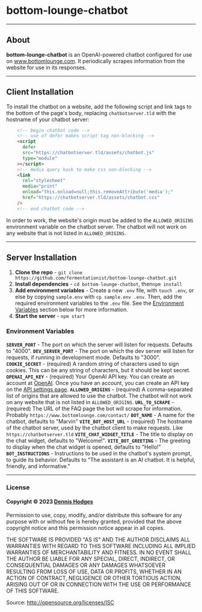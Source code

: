 # bottom-lounge-chatbot
---

## About

**bottom-lounge-chatbot** is an OpenAI-powered chatbot configured for use on www.bottomlounge.com. It periodically scrapes information from the website for use in its responses.

---

## Client Installation

To install the chatbot on a website, add the following script and link tags to the bottom of the page's body, replacing `chatbotserver.tld` with the hostname of your chatbot server:
```html
    <!-- begin chatbot code -->
    <!-- use of defer makes script tag non-blocking -->
    <script
      defer
      src="https://chatbotserver.tld/assets/chatbot.js"
      type="module"
    ></script>
    <!-- media query hack to make css non-blocking -->
    <link
      rel="stylesheet"
      media="print"
      onload="this.onload=null;this.removeAttribute('media');"
      href="https://chatbotserver.tld/assets/chatbot.css"
    />
    <!-- end chatbot code -->
```
In order to work, the website's origin must be added to the `ALLOWED_ORIGINS` environment variable on the chatbot server. The chatbot will not work on any website that is not listed in `ALLOWED_ORIGINS`.

---

## Server Installation 

1. **Clone the repo** - `git clone https://github.com/fermentationist/bottom-lounge-chatbot.git`
2. **Install dependencies** - `cd bottom-lounge-chatbot`, then`npm install`
3. **Add environment variables** - Create a new `.env` file, with `touch .env`, or else by copying `sample.env` with `cp sample.env .env`. Then, add the required environment variables to the `.env` file. See the [Environment Variables](#environment-variables) section below for more information.
4. **Start the server** - `npm start`

### Environment Variables

**`SERVER_PORT`** - The port on which the server will listen for requests. Defaults to "4000".
**`DEV_SERVER_PORT`** - The port on which the dev server will listen for requests, if running in development mode. Defaults to "3000".
**`COOKIE_SECRET`** - (required) A random string of characters used to sign cookies. This can be any string of characters, but it should be kept secret.
**`OPENAI_API_KEY`** - (required) Your OpenAI API key. You can create an account at [OpenAI](https://platform.openai.com/). Once you have an account, you can create an API key on the [API settings page](https://platform.openai.com/account/api-keys).
**`ALLOWED_ORIGINS`** - (required) A comma-separated list of origins that are allowed to use the chatbot. The chatbot will not work on any website that is not listed in `ALLOWED_ORIGINS`.
**`URL_TO_SCRAPE`** - (required) The URL of the FAQ page the bot will scrape for information. Probably `https://www.bottomlounge.com/contact/`
**`BOT_NAME`** - A name for the chatbot, defaults to "Marvin"
**`VITE_BOT_HOST_URL`** - (required) The hostname of the chatbot server, used by the chatbot client to make requests. Like `https://chatbotserver.tld`
**`VITE_CHAT_WIDGET_TITLE`** - The title to display on the chat widget, defaults to "Welcome!".
**`VITE_BOT_GREETING`** - The greeting to display when the chat widget is opened, defaults to "Hello!"
**`BOT_INSTRUCTIONS`** - Instructions to be used in the chatbot's system prompt, to guide its behavior. Defaults to "The assistant is an AI chatbot. It is helpful, friendly, and informative."

---

### License

#### Copyright © 2023 [Dennis Hodges](https://dennis-hodges.com)

Permission to use, copy, modify, and/or distribute this software for any purpose with or without fee is hereby granted, provided that the above copyright notice and this permission notice appear in all copies.

THE SOFTWARE IS PROVIDED "AS IS" AND THE AUTHOR DISCLAIMS ALL WARRANTIES WITH REGARD TO THIS SOFTWARE INCLUDING ALL IMPLIED WARRANTIES OF MERCHANTABILITY AND FITNESS. IN NO EVENT SHALL THE AUTHOR BE LIABLE FOR ANY SPECIAL, DIRECT, INDIRECT, OR CONSEQUENTIAL DAMAGES OR ANY DAMAGES WHATSOEVER RESULTING FROM LOSS OF USE, DATA OR PROFITS, WHETHER IN AN ACTION OF CONTRACT, NEGLIGENCE OR OTHER TORTIOUS ACTION, ARISING OUT OF OR IN CONNECTION WITH THE USE OR PERFORMANCE OF THIS SOFTWARE.

Source: http://opensource.org/licenses/ISC